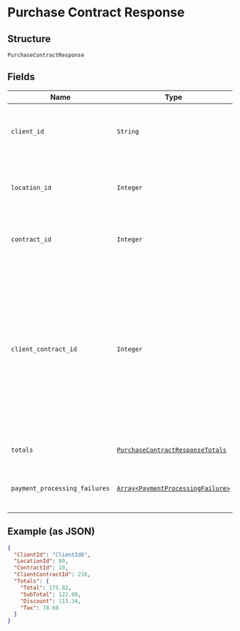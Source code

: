 
# Purchase Contract Response

## Structure

`PurchaseContractResponse`

## Fields

| Name | Type | Tags | Description |
|  --- | --- | --- | --- |
| `client_id` | `String` | Optional | The ID of the client who is purchasing the contract. |
| `location_id` | `Integer` | Optional | The ID of the location where the contract is being purchased. |
| `contract_id` | `Integer` | Optional | The ID of the general contract being purchased. |
| `client_contract_id` | `Integer` | Optional | The ID of the specific contract being purchased by this specific client, not to be confused with the `ContractId`, which refers to a general contract that the business offers. |
| `totals` | [`PurchaseContractResponseTotals`](../../doc/models/purchase-contract-response-totals.md) | Optional | Totals for the purchase |
| `payment_processing_failures` | [`Array<PaymentProcessingFailure>`](../../doc/models/payment-processing-failure.md) | Optional | Contains information only if SCA challenge is indicated. |

## Example (as JSON)

```json
{
  "ClientId": "ClientId6",
  "LocationId": 80,
  "ContractId": 10,
  "ClientContractId": 216,
  "Totals": {
    "Total": 175.82,
    "SubTotal": 122.08,
    "Discount": 113.34,
    "Tax": 78.68
  }
}
```

